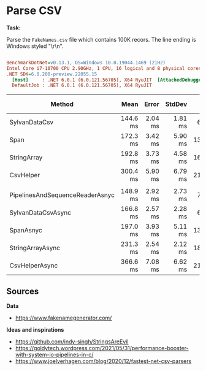 # Parse CSV

**Task:**

Parse the `FakeNames.csv` file which contains 100K recors. The line ending is Windows styled "\r\n".

``` ini

BenchmarkDotNet=v0.13.1, OS=Windows 10.0.19044.1469 (21H2)
Intel Core i7-10700 CPU 2.90GHz, 1 CPU, 16 logical and 8 physical cores
.NET SDK=6.0.200-preview.22055.15
  [Host]     : .NET 6.0.1 (6.0.121.56705), X64 RyuJIT  [AttachedDebugger]
  DefaultJob : .NET 6.0.1 (6.0.121.56705), X64 RyuJIT


```
|                          Method |     Mean |   Error |  StdDev |      Gen 0 | Code Size |     Gen 1 |     Gen 2 | Allocated |
|-------------------------------- |---------:|--------:|--------:|-----------:|----------:|----------:|----------:|----------:|
|                   SylvanDataCsv | 144.6 ms | 2.04 ms | 1.81 ms |  6500.0000 |      0 MB | 3750.0000 | 1250.0000 |     46 MB |
|                            Span | 172.3 ms | 3.42 ms | 5.90 ms | 13000.0000 |      0 MB | 5000.0000 | 1666.6667 |     99 MB |
|                     StringArray | 192.8 ms | 3.73 ms | 4.58 ms | 16666.6667 |      0 MB | 5333.3333 | 1333.3333 |    130 MB |
|                       CsvHelper | 300.4 ms | 5.90 ms | 6.79 ms | 21000.0000 |      0 MB | 7000.0000 | 2000.0000 |    164 MB |
|                                 |          |         |         |            |           |           |           |           |
| PipelinesAndSequenceReaderAsnyc | 148.9 ms | 2.92 ms | 2.73 ms |  7250.0000 |      0 MB | 4000.0000 | 1250.0000 |     53 MB |
|              SylvanDataCsvAsync | 166.8 ms | 2.57 ms | 2.28 ms |  6333.3333 |      0 MB | 3666.6667 | 1000.0000 |     47 MB |
|                       SpanAsnyc | 197.0 ms | 3.93 ms | 5.11 ms | 13666.6667 |      0 MB | 5000.0000 | 1666.6667 |    107 MB |
|                StringArrayAsync | 231.3 ms | 2.54 ms | 2.12 ms | 18000.0000 |      0 MB | 6000.0000 | 2000.0000 |    138 MB |
|                  CsvHelperAsync | 366.6 ms | 7.08 ms | 6.62 ms | 21000.0000 |      0 MB | 7000.0000 | 2000.0000 |    166 MB |

## Sources

**Data**

- https://www.fakenamegenerator.com/

**Ideas and inspirations**

- https://github.com/indy-singh/StringsAreEvil
- https://goldytech.wordpress.com/2021/05/31/performance-booster-with-system-io-pipelines-in-c/
- https://www.joelverhagen.com/blog/2020/12/fastest-net-csv-parsers
